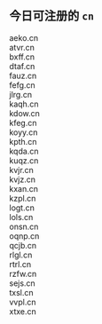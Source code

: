 
## 今日可注册的 `cn`
>
aeko.cn   
atvr.cn   
bxff.cn   
dtaf.cn   
fauz.cn   
fefg.cn   
jlrg.cn   
kaqh.cn   
kdow.cn   
kfeg.cn   
koyy.cn   
kpth.cn   
kqda.cn   
kuqz.cn   
kvjr.cn   
kvjz.cn   
kxan.cn   
kzpl.cn   
logt.cn   
lols.cn   
onsn.cn   
oqnp.cn   
qcjb.cn   
rlgl.cn   
rtrl.cn   
rzfw.cn   
sejs.cn   
txsl.cn   
vvpl.cn   
xtxe.cn   


